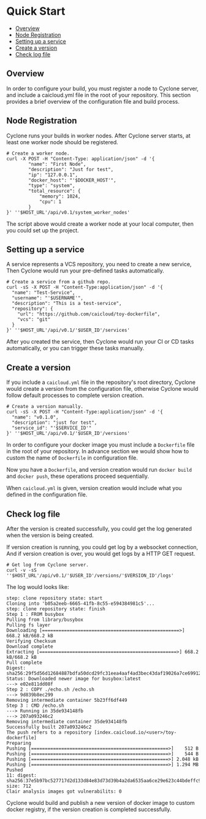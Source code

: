 # Quick Start

* [Overview](#overview)
* [Node Registration](#node-registration)
* [Setting up a service](#setting-up-a-service)
* [Create a version](#create-a-version)
* [Check log file](#check-log-file)

## Overview

In order to configure your build, you must register a node to Cyclone server, and include a caicloud.yml file in the root of your repository. This section provides a brief overview of the configuration file and build process.

## Node Registration

Cyclone runs your builds in worker nodes. After Cyclone server starts, at least one worker node should be registered.

```shell
# Create a worker node.
curl -X POST -H "Content-Type: application/json" -d '{
        "name": "First Node",
        "description": "Just for test",
        "ip": "127.0.0.1",
        "docker_host": "'$DOCKER_HOST'",
        "type": "system",
        "total_resource": {
            "memory": 1024,
            "cpu": 1
        }
}' ''$HOST_URL'/api/v0.1/system_worker_nodes'
```

The script above would create a worker node at your local computer, then you could set up the project.

## Setting up a service

A service represents a VCS repository, you need to create a new service, Then Cyclone would run your pre-defined tasks automatically.

```shell
# Create a service from a github repo.
curl -sS -X POST -H "Content-Type:application/json" -d '{
  "name": "Test-Service",
  "username": "'$USERNAME'",
  "description": "This is a test-service",
  "repository": {
    "url": "https://github.com/caicloud/toy-dockerfile",
    "vcs": "git"
  }
}' ''$HOST_URL'/api/v0.1/'$USER_ID'/services'
```

After you created the service, then Cyclone would run your CI or CD tasks automatically, or you can trigger these tasks manually.

## Create a version

If you include a `caicloud.yml` file in the repository's root directory, Cyclone would create a version from the configuration file, otherwise Cyclone would follow default processes to complete version creation.

```shell
# Create a version manually.
curl -sS -X POST -H "Content-Type:application/json" -d '{
  "name": "v0.1.0",
  "description": "just for test",
  "service_id": "'$SERVICE_ID'"
}' ''$HOST_URL'/api/v0.1/'$USER_ID'/versions'

```

In order to configure your docker image you must include a `Dockerfile` file in the root of your repository. In advance section we would show how to custom the name of `Dockerfile` in configuration file.

Now you have a `Dockerfile`, and version creation would run `docker build` and `docker push`, these operations proceed sequentially.

When `caicloud.yml` is given, version creation would include what you defined in the configuration file.

## Check log file

After the version is created successfully, you could get the log generated when the version is being created.

If version creation is running, you could get log by a websocket connection, And if version creation is over, you would get logs by a HTTP GET request.

```shell
# Get log from Cyclone server.
curl -v -sS ''$HOST_URL'/api/v0.1/'$USER_ID'/versions/'$VERSION_ID'/logs'

```

The log would looks like:

```text
step: clone repository state: start
Cloning into 'b05a2eeb-6665-41fb-8c55-e594384981c5'...
step: clone repository state: finish
Step 1 : FROM busybox
Pulling from library/busybox
Pulling fs layer
Downloading [==================================================>] 668.2 kB/668.2 kB
Verifying Checksum
Download complete
Extracting [==================================================>] 668.2 kB/668.2 kB
Pull complete
Digest: sha256:29f5d56d12684887bdfa50dcd29fc31eea4aaf4ad3bec43daf19026a7ce69912
Status: Downloaded newer image for busybox:latest
---> e02e811dd08f
Step 2 : COPY ./echo.sh /echo.sh
---> 9d839b8ec299
Removing intermediate container 5b23ff6df449
Step 3 : CMD /echo.sh
---> Running in 35de934148fb
---> 207a093246c2
Removing intermediate container 35de934148fb
Successfully built 207a093246c2
The push refers to a repository [index.caicloud.io/<user>/toy-dockerfile]
Preparing
Pushing [==================================================>]    512 B
Pushing [==================================================>]    544 B
Pushing [==================================================>] 2.048 kB
Pushing [==================================================>] 1.294 MB
Pushed
11: digest: sha256:37e5b97bc527717d2d133d84e83d73d39b4a2da6535aa6ce29e623c44bdeffc9 size: 712
Clair analysis images got vulnerabilits: 0
```

Cyclone would build and publish a new version of docker image to custom docker registry, if the version creation is completed successfully.
